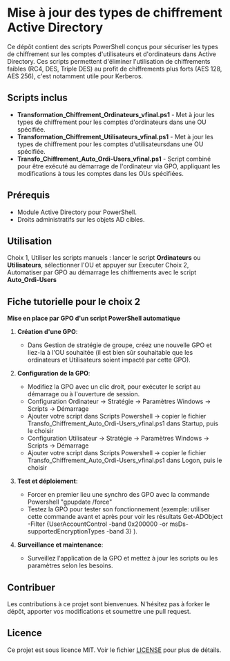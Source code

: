 # Mise à jour des types de chiffrement Active Directory

Ce dépôt contient des scripts PowerShell conçus pour sécuriser les types de chiffrement sur les comptes d'utilisateurs et d'ordinateurs dans Active Directory. Ces scripts permettent d'éliminer l'utilisation de chiffrements faibles (RC4, DES, Triple DES) au profit de chiffrements plus forts (AES 128, AES 256), c'est notamment utile pour Kerberos.

## Scripts inclus

- **Transformation_Chiffrement_Ordinateurs_vfinal.ps1** - Met à jour les types de chiffrement pour les comptes d'ordinateurs dans une OU spécifiée.
- **Transformation_Chiffrement_Utilisateurs_vfinal.ps1** - Met à jour les types de chiffrement pour les comptes d'utilisateursdans une OU spécifiée.
- **Transfo_Chiffrement_Auto_Ordi-Users_vfinal.ps1** - Script combiné pour être exécuté au démarrage de l'ordinateur via GPO, appliquant les modifications à tous les comptes dans les OUs spécifiées.

## Prérequis

- Module Active Directory pour PowerShell.
- Droits administratifs sur les objets AD cibles.

## Utilisation

Choix 1, Utiliser les scripts manuels : lancer le script **Ordinateurs** ou **Utilisateurs**, sélectionner l'OU et appuyer sur Executer
Choix 2, Automatiser par GPO au démarrage les chiffrements avec le script **Auto_Ordi-Users**

## Fiche tutorielle pour le choix 2

**Mise en place par GPO d'un script PowerShell automatique**

1. **Création d'une GPO**:
   - Dans Gestion de stratégie de groupe, créez une nouvelle GPO et liez-la à l'OU souhaitée (il est bien sûr souhaitable que les ordinateurs et Utilisateurs soient impacté par cette GPO).

2. **Configuration de la GPO**:
   - Modifiez la GPO avec un clic droit, pour exécuter le script au démarrage ou à l'ouverture de session.
   - Configuration Ordinateur -> Stratégie -> Paramètres Windows -> Scripts -> Démarrage
   - Ajouter votre script dans Scripts Powershell -> copier le fichier Transfo_Chiffrement_Auto_Ordi-Users_vfinal.ps1 dans Startup, puis le choisir
   - Configuration Utilisateur -> Stratégie -> Paramètres Windows -> Scripts -> Démarrage
   - Ajouter votre script dans Scripts Powershell -> copier le fichier Transfo_Chiffrement_Auto_Ordi-Users_vfinal.ps1 dans Logon, puis le choisir

3. **Test et déploiement**:
   - Forcer en premier lieu une synchro des GPO avec la commande Powershell "gpupdate /force"
   - Testez la GPO pour tester son fonctionnement (exemple: utiliser cette commande avant et après pour voir les résultats Get-ADObject -Filter {UserAccountControl -band 0x200000 -or msDs-supportedEncryptionTypes -band 3} ).

4. **Surveillance et maintenance**:
   - Surveillez l'application de la GPO et mettez à jour les scripts ou les paramètres selon les besoins.

## Contribuer

Les contributions à ce projet sont bienvenues. N'hésitez pas à forker le dépôt, apporter vos modifications et soumettre une pull request.

## Licence

Ce projet est sous licence MIT. Voir le fichier [LICENSE](https://github.com/Kirua6/Chiffrements_User-PC_AD/blob/main/LICENSE) pour plus de détails.

